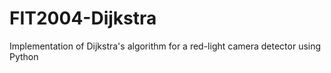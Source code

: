 # FIT2004-Dijkstra
Implementation of Dijkstra's algorithm for a red-light camera detector using Python
